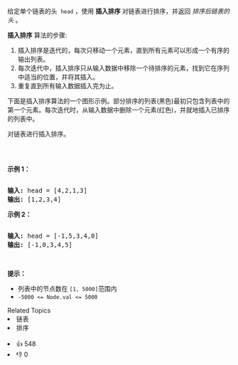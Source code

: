 <p>给定单个链表的头
 <meta charset="UTF-8" />&nbsp;<code>head</code>&nbsp;，使用 <strong>插入排序</strong> 对链表进行排序，并返回&nbsp;<em>排序后链表的头</em>&nbsp;。</p>

<p><strong>插入排序</strong>&nbsp;算法的步骤:</p>

<ol> 
 <li>插入排序是迭代的，每次只移动一个元素，直到所有元素可以形成一个有序的输出列表。</li> 
 <li>每次迭代中，插入排序只从输入数据中移除一个待排序的元素，找到它在序列中适当的位置，并将其插入。</li> 
 <li>重复直到所有输入数据插入完为止。</li> 
</ol>

<p>下面是插入排序算法的一个图形示例。部分排序的列表(黑色)最初只包含列表中的第一个元素。每次迭代时，从输入数据中删除一个元素(红色)，并就地插入已排序的列表中。</p>

<p>对链表进行插入排序。</p>

<p><img alt="" src="https://upload.wikimedia.org/wikipedia/commons/0/0f/Insertion-sort-example-300px.gif" /></p>

<p>&nbsp;</p>

<p><strong>示例 1：</strong></p>

<p><img alt="" src="https://assets.leetcode.com/uploads/2021/03/04/sort1linked-list.jpg" /></p>

<pre>
<strong>输入:</strong> head = [4,2,1,3]
<strong>输出:</strong> [1,2,3,4]</pre>

<p><strong>示例&nbsp;2：</strong></p>

<p><img alt="" src="https://assets.leetcode.com/uploads/2021/03/04/sort2linked-list.jpg" /></p>

<pre>
<strong>输入:</strong> head = [-1,5,3,4,0]
<strong>输出:</strong> [-1,0,3,4,5]</pre>

<p>&nbsp;</p>

<p><strong>提示：</strong></p>

<p>
 <meta charset="UTF-8" /></p>

<ul> 
 <li>列表中的节点数在&nbsp;<code>[1, 5000]</code>范围内</li> 
 <li><code>-5000 &lt;= Node.val &lt;= 5000</code></li> 
</ul>

<div><div>Related Topics</div><div><li>链表</li><li>排序</li></div></div><br><div><li>👍 548</li><li>👎 0</li></div>